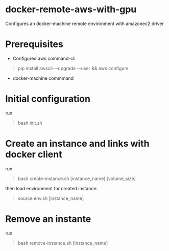 # docker-remote-aws-with-gpu
Configures an docker-machine remote environment with amazonec2 driver

# Prerequisites

* Configured aws command-cli 

>pip install awscli --upgrade --user && aws configure

* docker-machine commmand

# Initial configuration

run 
>bash init.sh

# Create an instance and links with docker client

run
>bash create-instance.sh [instance_name] [volume_size]

then load environment for created instance:
>source env.sh [instance_name]

# Remove an instante

run
>bash remove-instance.sh [instance_name]
